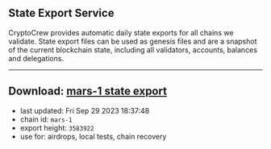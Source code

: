 ## State Export Service
CryptoCrew provides automatic daily state exports for all chains we validate. State export files can be used as genesis files and are a snapshot of the current blockchain state, including all validators, accounts, balances and delegations.

---
**Download: [mars-1 state export](https://dl.ccvalidators.com/SERVICE/mars/mars-1_export_3583922.json)**
---

- last updated: Fri Sep 29 2023 18:37:48
- chain id: `mars-1`
- export height: `3583922`
- use for: airdrops, local tests, chain recovery

